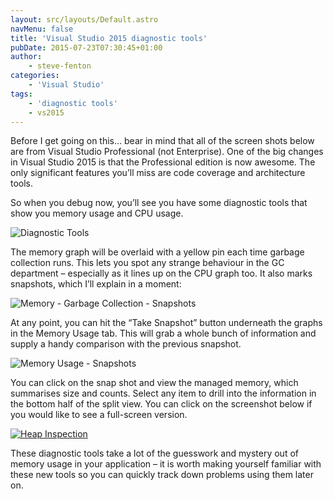 ```yaml
---
layout: src/layouts/Default.astro
navMenu: false
title: 'Visual Studio 2015 diagnostic tools'
pubDate: 2015-07-23T07:30:45+01:00
author:
    - steve-fenton
categories:
    - 'Visual Studio'
tags:
    - 'diagnostic tools'
    - vs2015
---
```


Before I get going on this… bear in mind that all of the screen shots below are from Visual Studio Professional (not Enterprise). One of the big changes in Visual Studio 2015 is that the Professional edition is now awesome. The only significant features you’ll miss are code coverage and architecture tools.

So when you debug now, you’ll see you have some diagnostic tools that show you memory usage and CPU usage.

![Diagnostic Tools](https://www.stevefenton.co.uk/wp-content/uploads/2015/07/diagnostic-tools.png)

The memory graph will be overlaid with a yellow pin each time garbage collection runs. This lets you spot any strange behaviour in the GC department – especially as it lines up on the CPU graph too. It also marks snapshots, which I’ll explain in a moment:

![Memory - Garbage Collection - Snapshots](https://www.stevefenton.co.uk/wp-content/uploads/2015/07/memory-garbage-collection-and-snapshots.png)

At any point, you can hit the “Take Snapshot” button underneath the graphs in the Memory Usage tab. This will grab a whole bunch of information and supply a handy comparison with the previous snapshot.

![Memory Usage - Snapshots](https://www.stevefenton.co.uk/wp-content/uploads/2015/07/memory-usage-snapshots.png)

You can click on the snap shot and view the managed memory, which summarises size and counts. Select any item to drill into the information in the bottom half of the split view. You can click on the screenshot below if you would like to see a full-screen version.

[![Heap Inspection](https://www.stevefenton.co.uk/wp-content/uploads/2015/07/heap-inspection.png)](https://www.stevefenton.co.uk/wp-content/uploads/2015/07/heap-inspection.png)

These diagnostic tools take a lot of the guesswork and mystery out of memory usage in your application – it is worth making yourself familiar with these new tools so you can quickly track down problems using them later on.